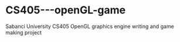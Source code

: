 # CS405---openGL-game
 Sabanci University CS405 OpenGL graphics engine writing and game making project
